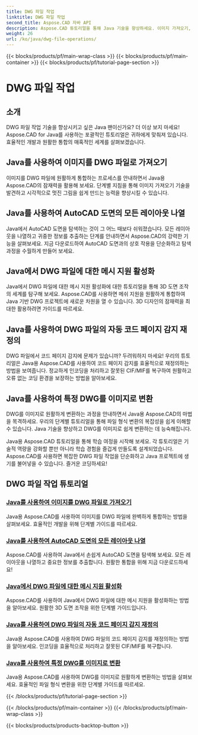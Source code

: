 ```yaml
---
title: DWG 파일 작업
linktitle: DWG 파일 작업
second_title: Aspose.CAD 자바 API
description: Aspose.CAD 튜토리얼을 통해 Java 기술을 향상하세요. 이미지 가져오기, 레이아웃 목록, 메시 지원, 코드 페이지 재정의 및 DWG에서 이미지로 쉽게 변환하는 방법을 알아보세요.
weight: 26
url: /ko/java/dwg-file-operations/
---
```


{{< blocks/products/pf/main-wrap-class >}}
{{< blocks/products/pf/main-container >}}
{{< blocks/products/pf/tutorial-page-section >}}

# DWG 파일 작업

## 소개

DWG 파일 작업 기술을 향상시키고 싶은 Java 팬이신가요? 더 이상 보지 마세요! Aspose.CAD for Java를 사용하는 포괄적인 튜토리얼은 귀하에게 맞춰져 있습니다. 효율적인 개발과 원활한 통합의 매혹적인 세계를 살펴보겠습니다.

## Java를 사용하여 이미지를 DWG 파일로 가져오기

이미지를 DWG 파일에 원활하게 통합하는 프로세스를 안내하면서 Java용 Aspose.CAD의 잠재력을 활용해 보세요. 단계별 지침을 통해 이미지 가져오기 기술을 발견하고 시각적으로 멋진 그림을 쉽게 만드는 능력을 향상시킬 수 있습니다.

## Java를 사용하여 AutoCAD 도면의 모든 레이아웃 나열

Java에서 AutoCAD 도면을 탐색하는 것이 그 어느 때보다 쉬워졌습니다. 모든 레이아웃을 나열하고 귀중한 정보를 추출하는 단계를 안내하면서 Aspose.CAD의 강력한 기능을 살펴보세요. 지금 다운로드하여 AutoCAD 도면과의 상호 작용을 단순화하고 탐색 과정을 수월하게 만들어 보세요.

## Java에서 DWG 파일에 대한 메시 지원 활성화

Java에서 DWG 파일에 대한 메시 지원 활성화에 대한 튜토리얼을 통해 3D 도면 조작의 세계를 탐구해 보세요. Aspose.CAD를 사용하면 메쉬 지원을 원활하게 통합하여 Java 기반 DWG 프로젝트에 새로운 차원을 열 수 있습니다. 3D 디자인의 잠재력을 최대한 활용하려면 가이드를 따르세요.

## Java를 사용하여 DWG 파일의 자동 코드 페이지 감지 재정의

DWG 파일에서 코드 페이지 감지에 문제가 있습니까? 두려워하지 마세요! 우리의 튜토리얼은 Java용 Aspose.CAD를 사용하여 코드 페이지 감지를 효율적으로 재정의하는 방법을 보여줍니다. 정교하게 인코딩을 처리하고 잘못된 CIF/MIF를 복구하여 원활하고 오류 없는 코딩 환경을 보장하는 방법을 알아보세요.

## Java를 사용하여 특정 DWG를 이미지로 변환

DWG를 이미지로 원활하게 변환하는 과정을 안내하면서 Java용 Aspose.CAD의 마법을 목격하세요. 우리의 단계별 튜토리얼을 통해 파일 형식 변환의 복잡성을 쉽게 이해할 수 있습니다. Java 기술을 향상하고 DWG를 이미지로 쉽게 변환하는 데 능숙해집니다.

Java용 Aspose.CAD 튜토리얼을 통해 학습 여정을 시작해 보세요. 각 튜토리얼은 기술적 역량을 강화할 뿐만 아니라 학습 경험을 즐겁게 만들도록 설계되었습니다. Aspose.CAD를 사용하면 복잡한 DWG 파일 작업을 단순화하고 Java 프로젝트에 생기를 불어넣을 수 있습니다. 즐거운 코딩하세요!

## DWG 파일 작업 튜토리얼
### [Java를 사용하여 이미지를 DWG 파일로 가져오기](./import-image-to-dwg/)
Java용 Aspose.CAD를 사용하여 이미지를 DWG 파일에 완벽하게 통합하는 방법을 살펴보세요. 효율적인 개발을 위해 단계별 가이드를 따르세요.
### [Java를 사용하여 AutoCAD 도면의 모든 레이아웃 나열](./list-all-layouts/)
Aspose.CAD를 사용하여 Java에서 손쉽게 AutoCAD 도면을 탐색해 보세요. 모든 레이아웃을 나열하고 중요한 정보를 추출합니다. 원활한 통합을 위해 지금 다운로드하세요!
### [Java에서 DWG 파일에 대한 메시 지원 활성화](./mesh-support-for-dwg/)
Aspose.CAD를 사용하여 Java에서 DWG 파일에 대한 메시 지원을 활성화하는 방법을 알아보세요. 원활한 3D 도면 조작을 위한 단계별 가이드입니다.
### [Java를 사용하여 DWG 파일의 자동 코드 페이지 감지 재정의](./override-code-page-detection/)
Java용 Aspose.CAD를 사용하여 DWG 파일의 코드 페이지 감지를 재정의하는 방법을 알아보세요. 인코딩을 효율적으로 처리하고 잘못된 CIF/MIF를 복구합니다.
### [Java를 사용하여 특정 DWG를 이미지로 변환](./convert-dwg-to-image/)
Java용 Aspose.CAD를 사용하여 DWG를 이미지로 원활하게 변환하는 방법을 살펴보세요. 효율적인 파일 형식 변환을 위한 단계별 가이드를 따르세요.

{{< /blocks/products/pf/tutorial-page-section >}}

{{< /blocks/products/pf/main-container >}}
{{< /blocks/products/pf/main-wrap-class >}}

{{< blocks/products/products-backtop-button >}}
